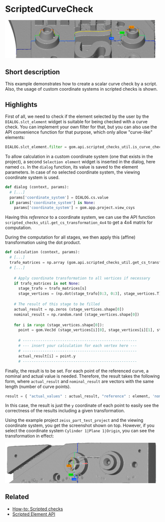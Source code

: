 # ScriptedCurveCheck

![Scripted curve check](scripted_curve_check.jpg)

## Short description

This example demonstrates how to create a scalar curve check by a script. Also, the usage of custom coordinate systems in scripted checks is shown.

## Highlights

First of all, we need to check if the element selected by the user by the `DIALOG.slct_element` widget is suitable for being checked with a curve check. You can implement your own filter for that, but you can also use the API convenience function for that purpose, which only allow "curve-like" elements:

```python
DIALOG.slct_element.filter = gom.api.scripted_checks_util.is_curve_checkable
```

To allow calculation in a custom coordinate system (one that exists in the project), a second `Selection element` widget is inserted in the dialog, here named `cs`. In the `dialog` function, its value is saved to the element parameters. In case of no selected coordinate system, the viewing coordinate system is used.

```python
def dialog (context, params):
  # [...]
  params['coordinate_system'] = DIALOG.cs.value
  if params['coordinate_system'] is None:
    params['coordinate_system'] = gom.app.project.view_csys
```

Having this *reference* to a coordinate system, we can use the API function `scripted_checks_util.get_cs_transformation_4x4` to get a 4x4 matrix for computation. 

During the computation for all stages, we then apply this (affine) transformation using the dot product.

```python
def calculation (context, params):
  # [...]
  trafo_matrices = np.array (gom.api.scripted_checks_util.get_cs_transformation_4x4 (params["coordinate_system"]))
  # [...]
  
    # Apply coordinate transformation to all vertices if necessary
    if trafo_matrices is not None:
      stage_trafo = trafo_matrices[s]
      stage_vertices = (np.dot(stage_trafo[0:3, 0:3], stage_vertices.T) + stage_trafo[:3,3:]).T
      
    # The result of this stage to be filled
    actual_result = np.zeros (stage_vertices.shape[0])
    nominal_result = np.random.rand (stage_vertices.shape[0])
    
    for i in range (stage_vertices.shape[0]):
      point = gom.Vec3d (stage_vertices[i][0], stage_vertices[i][1], stage_vertices[i][2])

      # ----------------------------------------------------
      # --- insert your calculation for each vertex here --- 
      # ----------------------------------------------------
      actual_result[i] = point.y
      # ----------------------------------------------------
```

Finally, the result is to be set. For each point of the referenced curve, a nominal and actual value is needed. Therefore, the result takes the following form, where `actual_result` and `nominal_result` are vectors with the same length (number of curve points).

```python
result = { "actual_values" : actual_result, "reference" : element, 'nominal_values': nominal_result }
```

In this case, the result is just the `y` coordinate of each point to easily see the correctness of the results including a given transformation.

Using the example project `zeiss_part_test_project` and the viewing coordinate system, you get the screenshot shown on top. However, if you select the coordinate system `Cylinder 1|Plane 1|Origin`, you can see the transformation in effect:

![](scripted_curve_check_cs.jpg)


## Related

* [How-to: Scripted checks](https://zeissiqs.github.io/zeiss-inspect-addon-api/2025/howtos/scripted_elements/scripted_checks.md)
* [Scripted Element API](https://zeissiqs.github.io/zeiss-inspect-addon-api/2025/python_api/scripted_elements_api.md)